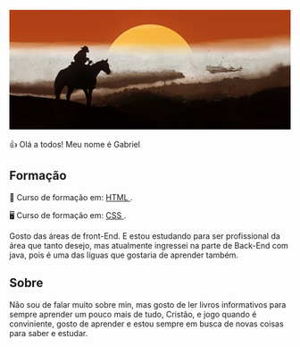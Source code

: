 ![image](https://github.com/BieLsUs/Projeto-Open-Source/blob/main/img/red-dead-redemption-2-2022-jc.jpg)

👍 Olá a todos! Meu nome é Gabriel

<h2>Formação</h2>
<p> 📃 Curso de formação em:  <a href="https://www.dio.me/certificate/T8ZBUW9L/share"> HTML </a> .</p>
<p> 🖥️ Curso de formação em:  <a href="https://www.dio.me/certificate/MIEC668Z/share"> CSS </a> .</p>
<p>Gosto das áreas de front-End. E estou estudando para ser profissional da área que tanto desejo, mas atualmente ingressei na parte de Back-End com java, pois é uma das líguas que gostaria de aprender também.</p>

<h2>Sobre</h2>
<p>Não sou de falar muito sobre min, mas gosto de ler livros informativos para sempre aprender um pouco mais de tudo, Cristão, e jogo quando é conviniente, gosto de aprender e estou sempre em busca de novas coisas para saber e estudar.</p>
